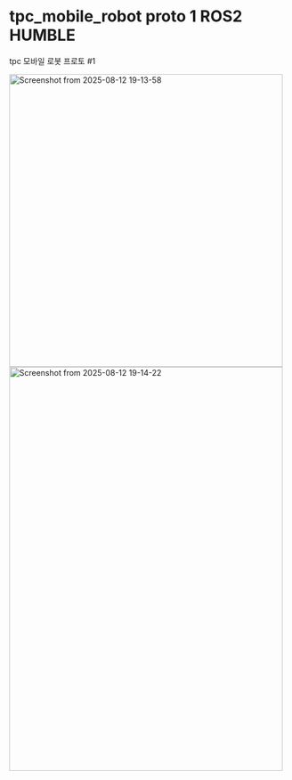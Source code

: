 # tpc_mobile_robot proto 1 ROS2 HUMBLE

tpc 모바일 로봇 프로토 #1

<img width="491" height="526" alt="Screenshot from 2025-08-12 19-13-58" src="https://github.com/user-attachments/assets/89156e0a-95ba-413e-b4bc-aa032b59abe3" />  <img width="491" height="726" alt="Screenshot from 2025-08-12 19-14-22" src="https://github.com/user-attachments/assets/cdbcb9a6-e245-47cf-85f0-f2a9cbe49835" />
